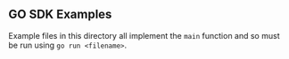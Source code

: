 GO SDK Examples
----------------

Example files in this directory all implement the `main` function and so must be run using `go run <filename>`.
